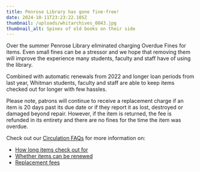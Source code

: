 ```yaml
---
title: Penrose Library has gone fine-free!
date: 2024-10-11T23:23:22.105Z
thumbnail: /uploads/whitarchives_0043.jpg
thumbnail_alt: Spines of old books on their side
---
```

Over the summer Penrose Library eliminated charging Overdue Fines for items. Even small fines can be a stressor and we hope that removing them will improve the experience many students, faculty and staff have of using the library.

Combined with automatic renewals from 2022 and longer loan periods from last year, Whitman students, faculty and staff are able to keep items checked out for longer with few hassles. 

Please note, patrons will continue to receive a replacement charge if an item is 20 days past its due date or if they report it as lost, destroyed or damaged beyond repair. However, if the item is returned, the fee is refunded in its entirety and there are no fines for the time the item was overdue.

Check out our [Circulation FAQs](https://asklibrarian.whitman.edu/search/?t=0&amp;adv=1&amp;topics=Circulation) for more information on:

* [How long items check out for](https://asklibrarian.whitman.edu/faq/90583)
* [Whether items can be renewed](https://asklibrarian.whitman.edu/faq/101134) 
* [Replacement fees](https://asklibrarian.whitman.edu/faq/343371)